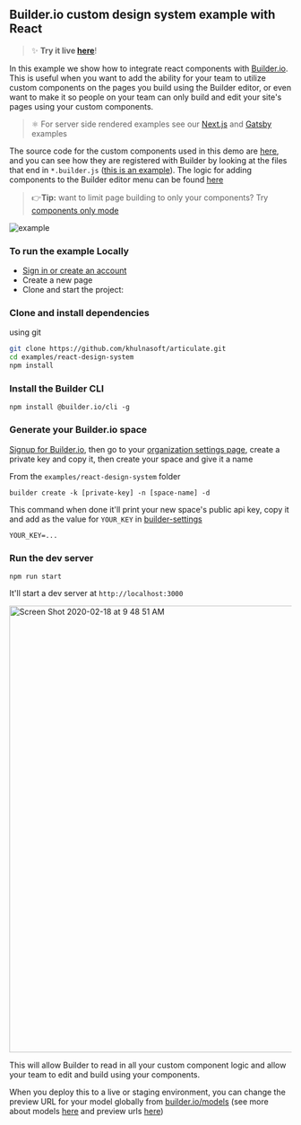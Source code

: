 ## Builder.io custom design system example with React

> ✨ **Try it live [here](https://builder.io/fiddle/4b2e0a2e4b1a44a88a5e6f8c46cdfe7c)**!

In this example we show how to integrate react components with [Builder.io](https://builder.io). This is useful when you want to add the ability for your team to utilize custom components on the pages you build using the Builder editor, or even want to make it so people on your team can only build and edit your site's pages using your custom components.

> ⚛️ For server side rendered examples see our [Next.js](https://github.com/khulnasoft/articulate/tree/main/examples/next-js) and [Gatsby](https://github.com/BuilderIO/gatsby-starter-builder) examples

The source code for the custom components used in this demo are [here](src/components), and you can see how they are registered with Builder by looking at the files that end in `*.builder.js` ([this is an example](https://github.com/khulnasoft/articulate/blob/main/examples/react-design-system/src/components/ProductsList/ProductsList.builder.js)). The logic for adding components to the Builder editor menu can be found [here](https://github.com/khulnasoft/articulate/blob/main/examples/react-design-system/src/builder-settings.js)

> 👉**Tip:** want to limit page building to only your components? Try [components only mode](https://builder.io/c/docs/guides/components-only-mode)

<img src="https://imgur.com/PJW3b4S.gif" alt="example" />

### To run the example Locally

- [Sign in or create an account](https://builder.io/login)
- Create a new page
- Clone and start the project:

### Clone and install dependencies

using git

```bash
git clone https://github.com/khulnasoft/articulate.git
cd examples/react-design-system
npm install
```

### Install the Builder CLI

```
npm install @builder.io/cli -g
```

### Generate your Builder.io space

<!-- TODO: link "private key" to a forum post or doc showing how to create that -->

[Signup for Builder.io](https://builder.io/signup), then go to your [organization settings page](https://builder.io/account/organization?root=true), create a private key and copy it, then create your space and give it a name

From the `examples/react-design-system` folder

```
builder create -k [private-key] -n [space-name] -d
```

This command when done it'll print your new space's public api key, copy it and add as the value for `YOUR_KEY` in [builder-settings](./src/builder-settings.js)

```
YOUR_KEY=...
```

### Run the dev server

```
npm run start
```

It'll start a dev server at `http://localhost:3000`

<img width="796" alt="Screen Shot 2020-02-18 at 9 48 51 AM" src="https://user-images.githubusercontent.com/5093430/74763082-f5457100-5233-11ea-870b-a1b17c7f99fe.png">

This will allow Builder to read in all your custom component logic and allow your team to edit and build using your components.

When you deploy this to a live or staging environment, you can change the preview URL for your model globally from [builder.io/models](https://builder.io/models) (see more about models [here](https://builder.io/c/docs/guides/getting-started-with-models) and preview urls [here](https://builder.io/c/docs/guides/preview-url))
